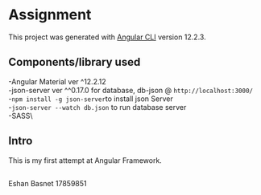 # Assignment

This project was generated with [Angular CLI](https://github.com/angular/angular-cli) version 12.2.3.

## Components/library used
-Angular Material ver ^12.2.12  
-json-server ver ^^0.17.0 for database, db-json @ `http://localhost:3000/`  
  -`npm install -g json-server`to install json Server  
  -`json-server --watch db.json` to run database server  
-SASS\

## Intro
This is my first attempt at Angular Framework. 

##
Eshan Basnet
17859851



